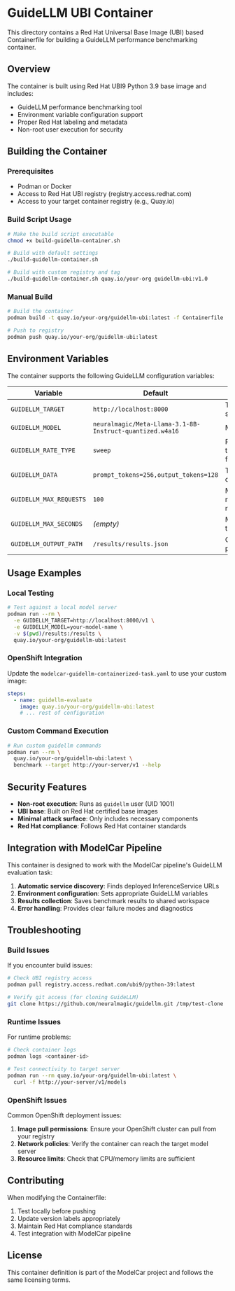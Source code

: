 # GuideLLM UBI Container

This directory contains a Red Hat Universal Base Image (UBI) based Containerfile for building a GuideLLM performance benchmarking container.

## Overview

The container is built using Red Hat UBI9 Python 3.9 base image and includes:
- GuideLLM performance benchmarking tool
- Environment variable configuration support
- Proper Red Hat labeling and metadata
- Non-root user execution for security

## Building the Container

### Prerequisites
- Podman or Docker
- Access to Red Hat UBI registry (registry.access.redhat.com)
- Access to your target container registry (e.g., Quay.io)

### Build Script Usage

```bash
# Make the build script executable
chmod +x build-guidellm-container.sh

# Build with default settings
./build-guidellm-container.sh

# Build with custom registry and tag
./build-guidellm-container.sh quay.io/your-org guidellm-ubi:v1.0
```

### Manual Build

```bash
# Build the container
podman build -t quay.io/your-org/guidellm-ubi:latest -f Containerfile .

# Push to registry
podman push quay.io/your-org/guidellm-ubi:latest
```

## Environment Variables

The container supports the following GuideLLM configuration variables:

| Variable | Default | Description |
|----------|---------|-------------|
| `GUIDELLM_TARGET` | `http://localhost:8000` | Target model server URL |
| `GUIDELLM_MODEL` | `neuralmagic/Meta-Llama-3.1-8B-Instruct-quantized.w4a16` | Model name |
| `GUIDELLM_RATE_TYPE` | `sweep` | Rate testing type (sweep, fixed) |
| `GUIDELLM_DATA` | `prompt_tokens=256,output_tokens=128` | Token configuration |
| `GUIDELLM_MAX_REQUESTS` | `100` | Maximum number of requests |
| `GUIDELLM_MAX_SECONDS` | _(empty)_ | Maximum test duration |
| `GUIDELLM_OUTPUT_PATH` | `/results/results.json` | Output file path |

## Usage Examples

### Local Testing

```bash
# Test against a local model server
podman run --rm \
  -e GUIDELLM_TARGET=http://localhost:8000/v1 \
  -e GUIDELLM_MODEL=your-model-name \
  -v $(pwd)/results:/results \
  quay.io/your-org/guidellm-ubi:latest
```

### OpenShift Integration

Update the `modelcar-guidellm-containerized-task.yaml` to use your custom image:

```yaml
steps:
  - name: guidellm-evaluate
    image: quay.io/your-org/guidellm-ubi:latest
    # ... rest of configuration
```

### Custom Command Execution

```bash
# Run custom guidellm commands
podman run --rm \
  quay.io/your-org/guidellm-ubi:latest \
  benchmark --target http://your-server/v1 --help
```

## Security Features

- **Non-root execution**: Runs as `guidellm` user (UID 1001)
- **UBI base**: Built on Red Hat certified base images
- **Minimal attack surface**: Only includes necessary components
- **Red Hat compliance**: Follows Red Hat container standards

## Integration with ModelCar Pipeline

This container is designed to work with the ModelCar pipeline's GuideLLM evaluation task:

1. **Automatic service discovery**: Finds deployed InferenceService URLs
2. **Environment configuration**: Sets appropriate GuideLLM variables
3. **Results collection**: Saves benchmark results to shared workspace
4. **Error handling**: Provides clear failure modes and diagnostics

## Troubleshooting

### Build Issues

If you encounter build issues:

```bash
# Check UBI registry access
podman pull registry.access.redhat.com/ubi9/python-39:latest

# Verify git access (for cloning GuideLLM)
git clone https://github.com/neuralmagic/guidellm.git /tmp/test-clone
```

### Runtime Issues

For runtime problems:

```bash
# Check container logs
podman logs <container-id>

# Test connectivity to target server
podman run --rm quay.io/your-org/guidellm-ubi:latest \
  curl -f http://your-server/v1/models
```

### OpenShift Issues

Common OpenShift deployment issues:

1. **Image pull permissions**: Ensure your OpenShift cluster can pull from your registry
2. **Network policies**: Verify the container can reach the target model server
3. **Resource limits**: Check that CPU/memory limits are sufficient

## Contributing

When modifying the Containerfile:

1. Test locally before pushing
2. Update version labels appropriately
3. Maintain Red Hat compliance standards
4. Test integration with ModelCar pipeline

## License

This container definition is part of the ModelCar project and follows the same licensing terms.